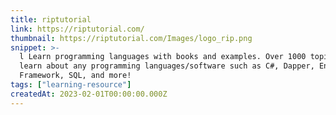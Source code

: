 ```yaml
---
title: riptutorial
link: https://riptutorial.com/
thumbnail: https://riptutorial.com/Images/logo_rip.png
snippet: >-
  l Learn programming languages with books and examples. Over 1000 topics to
  learn about any programming languages/software such as C#, Dapper, Entity
  Framework, SQL, and more!
tags: ["learning-resource"]
createdAt: 2023-02-01T00:00:00.000Z
---
```


